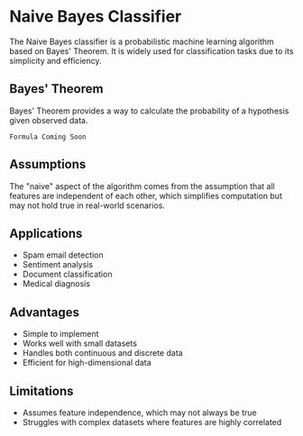 # Naive Bayes Classifier

The Naive Bayes classifier is a probabilistic machine learning algorithm based on Bayes' Theorem. It is widely used for classification tasks due to its simplicity and efficiency.

## Bayes' Theorem
Bayes' Theorem provides a way to calculate the probability of a hypothesis given observed data.
``` text
Formula Coming Soon 
```

## Assumptions

The "naive" aspect of the algorithm comes from the assumption that all features are independent of each other, which simplifies computation but may not hold true in real-world scenarios.


## Applications

- Spam email detection
- Sentiment analysis
- Document classification
- Medical diagnosis

## Advantages

- Simple to implement
- Works well with small datasets
- Handles both continuous and discrete data
- Efficient for high-dimensional data

## Limitations

- Assumes feature independence, which may not always be true
- Struggles with complex datasets where features are highly correlated
